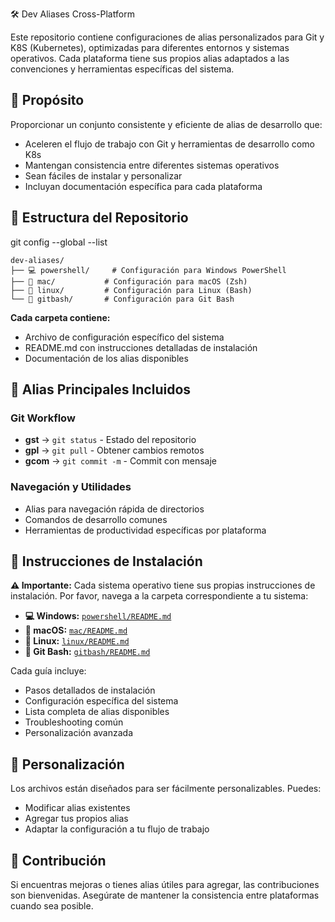 🛠️ Dev Aliases Cross-Platform

Este repositorio contiene configuraciones de alias personalizados para Git y K8S (Kubernetes), optimizadas para diferentes entornos y sistemas operativos. Cada plataforma tiene sus propios alias adaptados a las convenciones y herramientas específicas del sistema.

## 🎯 Propósito

Proporcionar un conjunto consistente y eficiente de alias de desarrollo que:
- Aceleren el flujo de trabajo con Git y herramientas de desarrollo como K8s
- Mantengan consistencia entre diferentes sistemas operativos
- Sean fáciles de instalar y personalizar
- Incluyan documentación específica para cada plataforma

## 📁 Estructura del Repositorio
git config --global --list
```
dev-aliases/
├── 💻 powershell/     # Configuración para Windows PowerShell
├── 🍎 mac/           # Configuración para macOS (Zsh)
├── 🐧 linux/         # Configuración para Linux (Bash)
└── 🧰 gitbash/       # Configuración para Git Bash
```

**Cada carpeta contiene:**
- Archivo de configuración específico del sistema
- README.md con instrucciones detalladas de instalación
- Documentación de los alias disponibles

## 📌 Alias Principales Incluidos

### Git Workflow
- **gst** → `git status` - Estado del repositorio
- **gpl** → `git pull` - Obtener cambios remotos
- **gcom** → `git commit -m` - Commit con mensaje

### Navegación y Utilidades
- Alias para navegación rápida de directorios
- Comandos de desarrollo comunes
- Herramientas de productividad específicas por plataforma

## 🚀 Instrucciones de Instalación

**⚠️ Importante:** Cada sistema operativo tiene sus propias instrucciones de instalación. Por favor, navega a la carpeta correspondiente a tu sistema:

- **💻 Windows:** [`powershell/README.md`](powershell/README.md)
- **🍎 macOS:** [`mac/README.md`](mac/README.md)  
- **🐧 Linux:** [`linux/README.md`](linux/README.md)
- **🧰 Git Bash:** [`gitbash/README.md`](gitbash/README.md)

Cada guía incluye:
- Pasos detallados de instalación
- Configuración específica del sistema
- Lista completa de alias disponibles
- Troubleshooting común
- Personalización avanzada

## 🔧 Personalización

Los archivos están diseñados para ser fácilmente personalizables. Puedes:
- Modificar alias existentes
- Agregar tus propios alias
- Adaptar la configuración a tu flujo de trabajo

## 🤝 Contribución

Si encuentras mejoras o tienes alias útiles para agregar, las contribuciones son bienvenidas. Asegúrate de mantener la consistencia entre plataformas cuando sea posible.